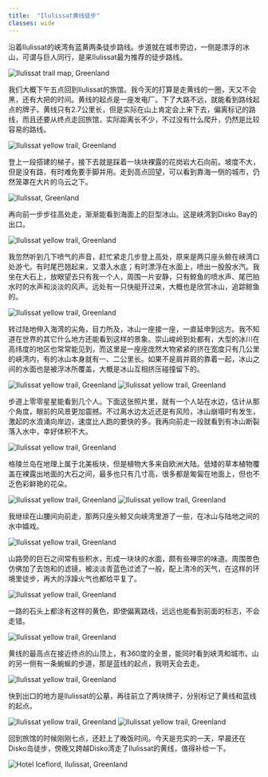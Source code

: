 ```yaml
---
title:  "Ilulissat黄线徒步"
classes: wide
---
```


沿着Ilulissat的峡湾有蓝黄两条徒步路线。步道就在城市旁边，一侧是漂浮的冰山，可谓与巨人同行，是来Ilulissat最为推荐的徒步路线。

![Ilulissat trail map, Greenland](https://ik.imagekit.io/wavelet/2019-Greenland/tr:n-blogs_w/North-Ilulissat-hiking-Icefjord-map.jpg)

我们大概下午五点回到Ilulissat的旅馆。我今天的打算是走黄线的一圈，天又不会黑，还有大把的时间。黄线的起点是一座发电厂。下了大路不远，就能看到路线起点的牌子。黄线只有2.7公里长，但是实际在山上肯定会上来下去，偏离标记的路线，而且还要从终点走回旅馆，实际距离长不少，不过没有什么爬升，仍然是比较容易的路线。

![Ilulissat yellow trail, Greenland](https://ik.imagekit.io/wavelet/2019-Greenland/tr:n-blogs_h/IMG_20190630_174023.jpg)

登上一段搭建的梯子，接下去就是踩着一块块裸露的花岗岩大石向前。坡度不大，但是没有路，有时难免要手脚并用。走到高点回望，可以看到靠海一侧的城市，仍然笼罩在大片的乌云之下。

![Ilulissat, Greenland](https://ik.imagekit.io/wavelet/2019-Greenland/tr:n-blogs_w/_90A2026.jpg)

再向前一步步往高处走，渐渐能看到海面上的巨型冰山。这是峡湾到Disko Bay的出口。

![Ilulissat yellow trail, Greenland](https://ik.imagekit.io/wavelet/2019-Greenland/tr:n-blogs_w/_90A2032.jpg)

我忽然听到几下喷气的声音，赶忙紧走几步登上高处，原来是两只座头鲸在峡湾口处游弋。有时尾巴翘起来，又潜入水底；有时漂浮在水面上，喷出一股股水汽。我坐在大石上，放眼望去只有我一个人，周围一片安静，只有鲸鱼的喷水声、尾巴拍水时的水声和淡淡的风声。远处有一只快艇开过来，大概也是欣赏冰山，追踪鲸鱼的。

![Ilulissat yellow trail, Greenland](https://ik.imagekit.io/wavelet/2019-Greenland/tr:n-blogs_w/_MG_0807.jpg)

转过陆地伸入海湾的尖角，目力所及，冰山一座接一座，一直延申到远方。我不知道在世界的其它什么地方还能看到这样的景象。崇山峻岭到处都有，大型的冰川在高纬度的地区也常常能见到，而这里是一座座庞然大物紧紧的挤在宽度只有几公里的峡湾内，有的冰山本身就有一、二公里长。如果不是肩并肩的靠着一起，冰山之间的水面也是被浮冰所覆盖，大概是冰山互相挤压碰撞留下的。

![Ilulissat yellow trail, Greenland](https://ik.imagekit.io/wavelet/2019-Greenland/tr:n-blogs_w/_MG_0822.jpg)
![Ilulissat yellow trail, Greenland](https://ik.imagekit.io/wavelet/2019-Greenland/tr:n-blogs_w/_90A2063.jpg)

步道上零零星星能看到几个人。下面这张照片里，就有一个人站在水边，估计从那个角度，眼前的风景更加震撼。不过离水边太近还是有风险，冰山崩塌时有发生，激起的水浪涌向岸边，速度比人跑的要快的多。我再向前走一段就看到有冰山断裂落入水中，幸好体积不大。

![Ilulissat yellow trail, Greenland](https://ik.imagekit.io/wavelet/2019-Greenland/tr:n-blogs_w/_90A2035-Edit.jpg)

格陵兰岛在地理上属于北美板块，但是植物大多来自欧洲大陆。低矮的草本植物覆盖在裸露出地面的大石之间，最多也只有几寸高，很多都是匍匐在地面上，但也不乏色彩鲜艳的花朵。

![Ilulissat yellow trail, Greenland](https://ik.imagekit.io/wavelet/2019-Greenland/tr:n-blogs_w/_90A2036.jpg)
![Ilulissat yellow trail, Greenland](https://ik.imagekit.io/wavelet/2019-Greenland/tr:n-blogs_w/_MG_0813.jpg)

我继续在山腰间向前走，那两只座头鲸又向峡湾里游了一些，在冰山与陆地之间的水中嬉戏。

![Ilulissat yellow trail, Greenland](https://ik.imagekit.io/wavelet/2019-Greenland/tr:n-blogs_w/_MG_0817.jpg)

山路旁的巨石之间常有些积水，形成一块块的水面，颇有些禅宗的味道。周围景色仿佛加了去饱和的滤镜，被淡淡青蓝色过滤了一般，配上清冷的天气，在这样的环境里徒步，再大的浮躁火气也都给平复了。

![Ilulissat yellow trail, Greenland](https://ik.imagekit.io/wavelet/2019-Greenland/tr:n-blogs_w/_90A2053.jpg)

一路的石头上都涂有这样的黄色，即使偏离路线，远远也能看到前面的标志，不会走错。

![Ilulissat yellow trail, Greenland](https://ik.imagekit.io/wavelet/2019-Greenland/tr:n-blogs_w/_MG_0863.jpg)

黄线的最高点在接近终点的山顶上，有360度的全景，能同时看到峡湾和城市。山的另一侧有一条蜿蜒的步道，那是蓝线的起点，我明天会去走。

![Ilulissat yellow trail, Greenland](https://ik.imagekit.io/wavelet/2019-Greenland/tr:n-blogs_w/_90A2095-Pano.jpg)

快到出口的地方是Ilulissat的公墓，再往前立了两块牌子，分别标记了黄线和蓝线的起点。

![Ilulissat yellow trail, Greenland](https://ik.imagekit.io/wavelet/2019-Greenland/tr:n-blogs_w/_90A2110.jpg)
![Ilulissat yellow trail, Greenland](https://ik.imagekit.io/wavelet/2019-Greenland/tr:n-blogs_h/IMG_20190630_194735.jpg)

回到旅馆的时候刚刚七点，还赶上了晚饭时间。今天是充实的一天，早晨还在Disko岛徒步，傍晚又跨越Disko湾走了Ilulissat的黄线，值得补给一下。

![Hotel Icefiord, Ilulissat, Greenland](https://ik.imagekit.io/wavelet/2019-Greenland/tr:n-blogs_h/IMG_20190630_210828.jpg)

